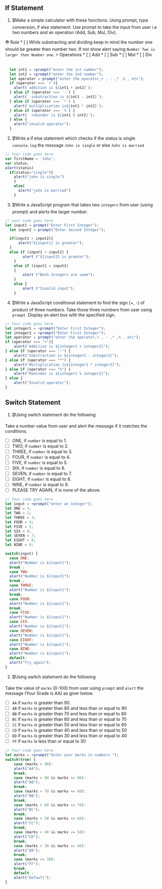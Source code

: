 ## If Statement
1.  🎖Make a simple calculator with these functions. Using prompt, type conversion, if else statement. Use prompt to take the input from user i.e two numbers and an operation (Add, Sub, Mul, Div).

  ⛑ Rule
    * [ ] While substracting and dividing keep in mind the number one should be greater then number two. If not show alert saying `Number Two is larger then Number one`.
  ⚡️ Operations
    * [ ] Add
    * [ ] Sub
    * [ ] Mul
    * [ ] Div
```js

  let int1 = +prompt("enter the 1st number");
  let int2 = +prompt("enter the 2nd number");
  let operator = prompt("enter the operator,+ , - ,* ,% , etc");
  if (operator === `+`){
    alert(`addition is ${int1 + int2}`);
  } else if (operator === `-`) {
    alert(` substraction is ${int1 - int2}`);
  } else if (operator === `*`) {
    alert(`multiplication is${int1 * int2}`);
  } else if (operator === `%`) {
    alert(` reminder is ${int1 % int2}`);
  } else {
    alert("invalid operator");
  }

```

2. 🎖Write a if else statement which checks if the status is single `console.log` the message `John is single` or else `John is married`
```js
// Your code goes here
var firstName = 'John';
var status;
alert(status)
  if(status="single"){
    alert("john is single")
    }
    else{
      alert("john is married")
    }

```

3. 🎖Write a JavaScript program that takes two `integers` from user (using prompt) and alerts the larger number.
```js
// your code goes here
let input1 = prompt("Enter First Integer");
  let input2 = prompt("Enter Second Integer");

  if(input1 > input2){
	  alert("${input1} is greater");
  }
  else if (input1 < input2) {
		alert ("${input2} is greater");
	}
	else if (input1 = input2)
	{
		alert ("Both Integers are same");
	}
	else {
		alert ("Invalid input");
	}
```

4. 🎖Write a JavaScript conditional statement to find the sign (+, -) of product of three numbers. Take those three numbers from user using `prompt`. Display an alert box with the specified sign.

```js
// Your code goes here
let integer1 = +prompt("Enter First Integer");
let integer2 = +prompt("Enter First Integer");
let operator = prompt("enter the operator,+ , - ,* ,% , etc");
if (operator === "+"){
	alert("Addition is ${integer1 + integer2}");
} else if (operator === "-") {
	alert("Substraction is ${integer1 - integer2}");
} else if (operator === "*") {
	alert("Multiplication is${integer1 * integer2}");
} else if (operator === "%") {
	alert("Reminder is ${integer1 % integer2}");
} else {
	alert("Invalid operator");
}
```

## Switch Statement

1. 🎖Using switch statement do the following

Take a number value from user and alert the message if it matches the conditions.
* [ ] ONE, if `number` is equal to 1.
* [ ] TWO, if `number` is equal to 2.
* [ ] THREE, if `number` is equal to 3.
* [ ] FOUR, if `number` is equal to 4.
* [ ] FIVE, if `number` is equal to 5.
* [ ] SIX, if `number` is equal to 6.
* [ ] SEVEN, if `number` is equal to 7.
* [ ] EIGHT, if `number` is equal to 8.
* [ ] NINE, if `number` is equal to 9.
* [ ] PLEASE TRY AGAIN, if  is none of the above.
```js
// Your code goes here
let input = +prompt("enter an integer");
let ONE = 1;
let TWO = 2;
let THREE = 3;
let FOUR = 4;
let FIVE = 5;
let SIX = 6;
let SEVEN = 7;
let EIGHT = 8;
let NINE = 9;

switch(input) {
  case ONE:
  alert("Number is ${input}");
  break ;
  case TWO:
  alert("Number is ${input}");
  break ;
  case THREE:
  alert("Number is ${input}");
  break;
  case FOUR:
  alert("Number is ${input}");
  break;
  case FIVE:
  alert("Number is ${input}");
  case SIX:
  alert("Number is ${input}");
  case SEVEN:
  alert("Number is ${input}");
  case EIGHT:
  alert("Number is ${input}");
  case NINE:
  alert("Number is ${input}");
  default:
  alert("Try again");
}

```

2. 🎖Using switch statement do the following

Take the value of `marks` (0-100) from user using `prompt` and `alert` the message (Your Grade is AA) as giver below.
* [ ] `AA` if `marks` is greater than 90.
* [ ] `AB` if `marks` is greater than 80 and less than or equal to 90
* [ ] `BB` if `marks` is greater than 70 and less than or equal to 80
* [ ] `BC` if `marks` is greater than 60 and less than or equal to 70
* [ ] `CC` if `marks` is greater than 50 and less than or equal to 60
* [ ] `CD` if `marks` is greater than 40 and less than or equal to 50
* [ ] `DD` if `marks` is greater than 30 and less than or equal to 40
* [ ] `FF` if `marks` is less than or equal to 30
```js
// Your code goes here
let marks = +prompt("Enter your marks in numbers ");
switch(true) {
	case (marks > 90):
	alert("AA");
	break;
	case (marks > 80 && marks <= 90):
	alert("AB");
	break;
	case (marks > 70 && marks <= 80):
	alert("BB");
	break;
	case (marks > 60 && marks <= 70):
	alert("BC");
	break;
	case (marks > 50 && marks <= 60):
	alert("CC");
	break;
	case (marks > 40 && marks <= 50):
	alert("CD");
	break;
	case (marks > 30 && marks <= 40):
	alert("DD");
	break;
	case (marks <= 30):
	alert("FF");
	break;
	default :
	alert("Default");
}
```
